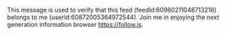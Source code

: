 This message is used to verify that this feed (feedId:60960211048713216) belongs to me (userId:60872005364972544). Join me in enjoying the next generation information browser https://follow.is.
